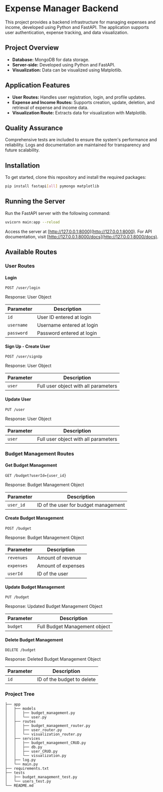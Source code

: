 # Expense Manager Backend

This project provides a backend infrastructure for managing expenses and income, developed using Python and FastAPI. The application supports user authentication, expense tracking, and data visualization.

## Project Overview

- **Database:** MongoDB for data storage.
- **Server-side:** Developed using Python and FastAPI.
- **Visualization:** Data can be visualized using Matplotlib.

## Application Features

- **User Routes:** Handles user registration, login, and profile updates.
- **Expense and Income Routes:** Supports creation, update, deletion, and retrieval of expense and income data.
- **Visualization Route:** Extracts data for visualization with Matplotlib.

## Quality Assurance

Comprehensive tests are included to ensure the system's performance and reliability. Logs and documentation are maintained for transparency and future scalability.

## Installation

To get started, clone this repository and install the required packages:

```bash
pip install fastapi[all] pymongo matplotlib
```

## Running the Server

Run the FastAPI server with the following command:

```bash
uvicorn main:app --reload
```

Access the server at [http://127.0.0.1:8000](http://127.0.0.1:8000). For API documentation, visit [http://127.0.0.1:8000/docs](http://127.0.0.1:8000/docs).

## Available Routes

### User Routes

#### Login

```http
POST /user/login
```

Response: User Object

| Parameter   | Description                              |
|-------------|------------------------------------------|
| `id`        | User ID entered at login                 |
| `username`  | Username entered at login                |
| `password`  | Password entered at login                |

#### Sign Up - Create User

```http
POST /user/signUp
```

Response: User Object

| Parameter   | Description                              |
|-------------|------------------------------------------|
| `user`      | Full user object with all parameters     |

#### Update User

```http
PUT /user
```

Response: User Object

| Parameter   | Description                              |
|-------------|------------------------------------------|
| `user`      | Full user object with all parameters     |

### Budget Management Routes

#### Get Budget Management

```http
GET /budget?userId={user_id}
```

Response: Budget Management Object

| Parameter   | Description                              |
|-------------|------------------------------------------|
| `user_id`   | ID of the user for budget management     |

#### Create Budget Management

```http
POST /budget
```

Response: Budget Management Object

| Parameter   | Description                              |
|-------------|------------------------------------------|
| `revenues`  | Amount of revenue                        |
| `expenses`  | Amount of expenses                       |
| `userId`    | ID of the user                           |

#### Update Budget Management

```http
PUT /budget
```

Response: Updated Budget Management Object

| Parameter   | Description                              |
|-------------|------------------------------------------|
| `budget`    | Full Budget Management object            |

#### Delete Budget Management

```http
DELETE /budget
```

Response: Deleted Budget Management Object

| Parameter   | Description                              |
|-------------|------------------------------------------|
| `id`        | ID of the budget to delete               |


### Project Tree

```
├── app
│   ├── models
│   │   ├── budget_management.py
│   │   └── user.py
│   ├── routes
│   │   ├── budget_management_router.py
│   │   ├── user_router.py
│   │   └── visualization_router.py
│   ├── services
│   │   ├── budget_management_CRUD.py
│   │   ├── db.py
│   │   ├── user_CRUD.py
│   │   └── visualization.py
│   ├── log.py
│   └── main.py
├── requirements.txt
├── tests
│   ├── budget_management_test.py
│   └── users_test.py
└── README.md
```


